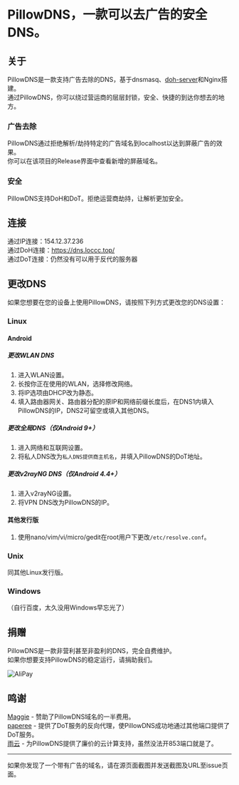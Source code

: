 # PillowDNS，一款可以去广告的安全DNS。

## 关于
PillowDNS是一款支持广告去除的DNS，基于dnsmasq、[doh-server](https://github.com/m13253/dns-over-https)和Nginx搭建。    
通过PillowDNS，你可以绕过营运商的层层封锁，安全、快捷的到达你想去的地方。

### 广告去除
PillowDNS通过拒绝解析/劫持特定的广告域名到localhost以达到屏蔽广告的效果。      
你可以在该项目的Release界面中查看新增的屏蔽域名。

### 安全
PillowDNS支持DoH和DoT。拒绝运营商劫持，让解析更加安全。

## 连接
通过IP连接：154.12.37.236    
通过DoH连接：https://dns.loccc.top/     
通过DoT连接：仍然没有可以用于反代的服务器 

## 更改DNS
如果您想要在您的设备上使用PillowDNS，请按照下列方式更改您的DNS设置：

### Linux
#### Android
##### 更改WLAN DNS
1. 进入WLAN设置。
2. 长按你正在使用的WLAN，选择修改网络。
3. 将IP选项由DHCP改为静态。
4. 填入路由器网关、路由器分配的原IP和网络前缀长度后，在DNS1内填入PillowDNS的IP，DNS2可留空或填入其他DNS。

##### 更改全局DNS（仅Android 9+）
1. 进入网络和互联网设置。
2. 将私人DNS改为`私人DNS提供商主机名`，并填入PillowDNS的DoT地址。

##### 更改v2rayNG DNS（仅Android 4.4+）
1. 进入v2rayNG设置。
2. 将VPN DNS改为PillowDNS的IP。

#### 其他发行版
1. 使用nano/vim/vi/micro/gedit在root用户下更改`/etc/resolve.conf`。

### Unix
同其他Linux发行版。

### Windows
（自行百度，太久没用Windows早忘光了）

## 捐赠
PillowDNS是一款非营利甚至非盈利的DNS，完全自费维护。     
如果你想要支持PillowDNS的稳定运行，请捐助我们。     
     
![AliPay](https://zzchumo.github.io/zzChat-Online/alipay.jpg)

## 鸣谢
[Maggie](https://thz.cool) - 赞助了PillowDNS域名的一半费用。     
[paperee](https://github.com/paperee) - 提供了DoT服务的反向代理，使PillowDNS成功地通过其他端口提供了DoT服务。   
[雨云](https://rainyun.com) - 为PillowDNS提供了廉价的云计算支持，虽然没法开853端口就是了。     

---

如果你发现了一个带有广告的域名，请在源页面截图并发送截图及URL至issue页面。
